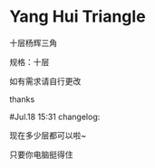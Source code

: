 # Yang Hui Triangle
十层杨辉三角

规格：十层

如有需求请自行更改

thanks

#Jul.18 15:31 changelog:

现在多少层都可以啦~

只要你电脑挺得住
